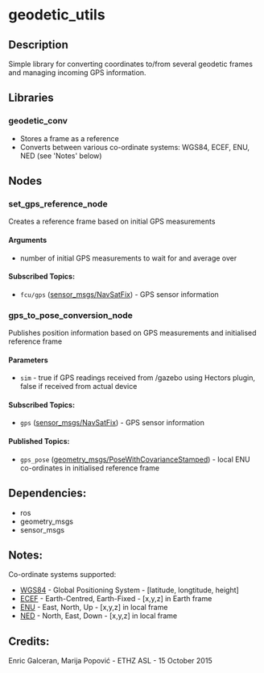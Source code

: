 # geodetic_utils

## Description
Simple library for converting coordinates to/from several geodetic frames and managing incoming GPS information.

## Libraries
### geodetic_conv
* Stores a frame as a reference
* Converts between various co-ordinate systems: WGS84, ECEF, ENU, NED (see 'Notes' below)

## Nodes
### set_gps_reference_node
Creates a reference frame based on initial GPS measurements
#### Arguments
* number of initial GPS measurements to wait for and average over
#### Subscribed Topics:
* `fcu/gps` ([sensor_msgs/NavSatFix](http://docs.ros.org/api/sensor_msgs/html/msg/NavSatFix.html)) - GPS sensor information

### gps_to_pose_conversion_node
Publishes position information based on GPS measurements and initialised reference frame
#### Parameters
* `sim` - true if GPS readings received from /gazebo using Hectors plugin, false if received from actual device
#### Subscribed Topics:
* `gps` ([sensor_msgs/NavSatFix](http://docs.ros.org/api/sensor_msgs/html/msg/NavSatFix.html)) - GPS sensor information
#### Published Topics:
* `gps_pose` ([geometry_msgs/PoseWithCovarianceStamped](http://docs.ros.org/api/geometry_msgs/html/msg/PoseWithCovarianceStamped.html)) - local ENU co-ordinates in initialised reference frame


## Dependencies:
* ros
* geometry_msgs
* sensor_msgs

## Notes:
Co-ordinate systems supported:
* [WGS84](https://en.wikipedia.org/wiki/World_Geodetic_System) - Global Positioning System  - [latitude, longtitude, height]
* [ECEF](https://en.wikipedia.org/wiki/ECEF) - Earth-Centred, Earth-Fixed - [x,y,z] in Earth frame
* [ENU](https://en.wikipedia.org/wiki/Axes_conventions#Ground_reference_frames:_ENU_and_NED)   - East, North, Up            - [x,y,z] in local frame
* [NED](https://en.wikipedia.org/wiki/Axes_conventions#Ground_reference_frames:_ENU_and_NED)   - North, East, Down            - [x,y,z] in local frame

## Credits:
Enric Galceran, Marija Popović - ETHZ ASL - 15 October 2015
